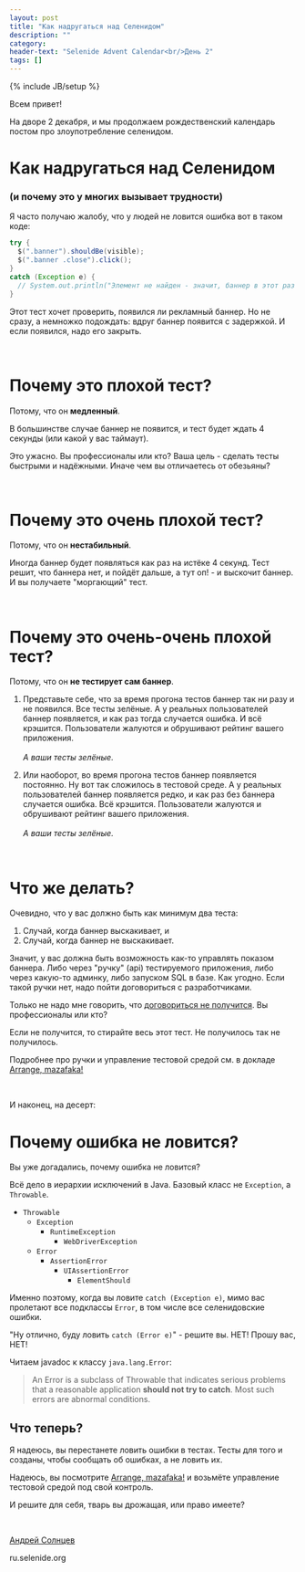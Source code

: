 ```yaml
---
layout: post
title: "Как надругаться над Селенидом"
description: ""
category:
header-text: "Selenide Advent Calendar<br/>День 2"
tags: []
---
```

{% include JB/setup %}

Всем привет!

На дворе 2 декабря, и мы продолжаем рождественский календарь постом про злоупотребление селенидом.  

# Как надругаться над Селенидом
### (и почему это у многих вызывает трудности)

Я часто получаю жалобу, что у людей не ловится ошибка вот в таком коде:

```java
try {
  $(".banner").shouldBe(visible);
  $(".banner .close").click();
}
catch (Exception e) {
  // System.out.println("Элемент не найден - значит, баннер в этот раз не появился");
}
```

Этот тест хочет проверить, появился ли рекламный баннер. Но не сразу, а немножко подождать: вдруг баннер появится с задержкой.
И если появился, надо его закрыть. 

<br/>

# Почему это плохой тест?

Потому, что он **медленный**.

В большинстве случае баннер не появится, и тест будет ждать 4 секунды (или какой у вас таймаут).

Это ужасно. Вы профессионалы или кто? Ваша цель - сделать тесты быстрыми и надёжными. Иначе чем вы отличаетесь от обезьяны? 

<br/>

# Почему это очень плохой тест?

Потому, что он **нестабильный**.

Иногда баннер будет появляться как раз на истёке 4 секунд. 
Тест решит, что баннера нет, и пойдёт дальше, а тут оп! - и выскочит баннер. И вы получаете "моргающий" тест. 

<br/>

# Почему это очень-очень плохой тест?

Потому, что он **не тестирует сам баннер**. 

1. Представьте себе, что за время прогона тестов баннер так ни разу и не появился. Все тесты зелёные.
А у реальных пользователей баннер появляется, и как раз тогда случается ошибка. И всё крэшится.
Пользователи жалуются и обрушивают рейтинг вашего приложения. <br/> <br/> 
  _А ваши тесты зелёные._

2. Или наоборот, во время прогона тестов баннер появляется постоянно. Ну вот так сложилось в тестовой среде. 
  А у реальных пользователей баннер появляется редко, и как раз без баннера случается ошибка. Всё крэшится.
Пользователи жалуются и обрушивают рейтинг вашего приложения. <br/> <br/> 
  _А ваши тесты зелёные._

<br/>

# Что же делать?

Очевидно, что у вас должно быть как минимум два теста: 
1. Случай, когда баннер выскакивает, и
2. Случай, когда баннер не выскакивает.

Значит, у вас должна быть возможность как-то управлять показом баннера. 
Либо через "ручку" (api) тестируемого приложения, либо через какую-то админку, либо запуском SQL в базе. Как угодно. 
Если такой ручки нет, надо пойти договориться с разработчиками. 

Только не надо мне говорить, что [договориться не получится](https://asolntsev.livejournal.com/77819.html). Вы профессионалы или кто?

Если не получится, то стирайте весь этот тест. Не получилось так не получилось. 

Подробнее про ручки и управление тестовой средой см. в докладе [Arrange, mazafaka!](https://www.youtube.com/watch?v=ePvrXUCeAr8)

<br/>

И наконец, на десерт:
# Почему ошибка не ловится?

Вы уже догадались, почему ошибка не ловится? 

Всё дело в иерархии исключений в Java. Базовый класс не `Exception`, а `Throwable`. 

* `Throwable`
  * `Exception`
    * `RuntimeException`
      * `WebDriverException`
  * `Error`
    * `AssertionError`
      * `UIAssertionError`
        * `ElementShould`

Именно поэтому, когда вы ловите `catch (Exception e)`, мимо вас пролетают все подклассы `Error`, в том числе все селенидовские ошибки.

"Ну отлично, буду ловить `catch (Error e)`" - решите вы. НЕТ! Прошу вас, НЕТ! 

Читаем javadoc к классу `java.lang.Error`: 

> An Error is a subclass of Throwable that indicates serious problems that a reasonable application **should not try to catch**. 
> Most such errors are abnormal conditions.

## Что теперь?

Я надеюсь, вы перестанете ловить ошибки в тестах. Тесты для того и созданы, чтобы сообщать об ошибках, а не ловить их. 

Надеюсь, вы посмотрите [Arrange, mazafaka!](https://www.youtube.com/watch?v=ePvrXUCeAr8) и возьмёте управление тестовой средой под свой контроль.

И решите для себя, тварь вы дрожащая, или право имеете?

<br>

[Андрей Солнцев](http://asolntsev.github.io/)

ru.selenide.org
